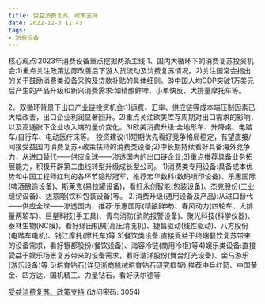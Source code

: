 ```yaml
---
title: 受益消费复苏、政策支持
date: 2022-12-3 11:43
tags:
- 消费设备
---
```

核心观点:2023年消费设备重点挖掘两条主线
1、国内大循环下的消费复苏投资机会:1)重点关注政策边际改善后下游人货流动及消费复苏情况。2)关注国常会指出的关于鼓励消费类设备采购及贷款补贴的具体细则。3)中国人均GDP突破1万美元后产生的产品升级和新兴消费需求:如精酿鲜啤、小单快反、大排量摩托车等。
<!-- more -->
2、双循环背景下出口产业链投资机会:1)运费、汇率、供应链等成本端压制因素已大幅改善，出口企业利润显著回升。2)重点关注欧美库存周期对出口需求的影响，以及高通胀下企业收入端的量价变化。3)欧美消费升级:全地形车、升降桌、电踏车/自行车、电动医疗床等。
投资建议:1)短期优先看好竞争格局稳定，有望直接/间接受益国内消费复苏+政策扶持的消费类设备;2)中长期持续看好具备海外竞争力，从进口替代——供应全球——渗透国内的出口链企业;3)重点推荐具备业务拓展能力，积极开辟第二曲线转型升级成长型公司。
1)消费类专用设备:具备成本优势和中国工程师红利的各环节隐形冠军，推荐宏华数科(数码喷印设备)、乐惠国际(啤酒酿造设备)、斯莱克(易拉罐设备)，看好永创智能(包装设备)、杰克股份(工业缝纫设备)、达意隆(饮料包装设备)等。
2)消费升级(通用设备及产品):从进口替代——供应全球——渗透国内，推荐:乐惠国际(精酿鲜啤)、春风动力(四轮车、大排量两轮车)、巨星科技(手工具)、青鸟消防(消防报警设备)、聚光科技(科学仪器)、泰林生物(NC膜)，看好绿田机械(高压清洗机)、捷昌驱动(线性驱动)、八方股份(电踏车电机)、钱江摩托(摩托车)等
3)餐饮类设备:直接受益于终端餐饮复苏带来的设备需求，看好银都股份(餐饮设备)、海容冷链(商用冷柜)等4)娱乐类设备:直接受益于娱乐场景复苏带来的设备需求，看好浩洋股份(舞台灯光设备)、金马游乐(游乐设备)等
5)培育钻石(详见浙商机械培育钻石研究框架):推荐中兵红箭、中国黄金、四方达、国机精工、力量钻石，看好沃尔德等

[受益消费复苏、政策支持](https://url12.ctfile.com/f/3948612-739638573-149a9c?p=3054)
(访问密码: 3054)

